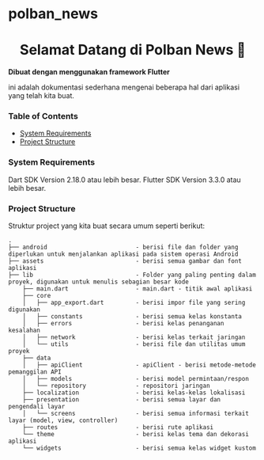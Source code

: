 
# polban_news

<div>
  <h1 align="center">Selamat Datang di Polban News 🚀 </h1>
  <strong>
    Dibuat dengan menggunakan framework Flutter
  </strong>
  <p>
    ini adalah dokumentasi sederhana mengenai beberapa hal dari aplikasi yang telah kita buat.
  </p>
</div>


### Table of Contents
- [System Requirements](#system-requirements)
- [Project Structure](#project-structure)

### System Requirements

Dart SDK Version 2.18.0 atau lebih besar.
Flutter SDK Version 3.3.0 atau lebih besar.

### Project Structure

Struktur project yang kita buat secara umum seperti berikut:

```
.
├── android                         - berisi file dan folder yang diperlukan untuk menjalankan aplikasi pada sistem operasi Android
├── assets                          - berisi semua gambar dan font aplikasi
├── lib                             - Folder yang paling penting dalam proyek, digunakan untuk menulis sebagian besar kode
    ├── main.dart                   - main.dart - titik awal aplikasi
    ├── core
    │   ├── app_export.dart         - berisi impor file yang sering digunakan
    │   ├── constants               - berisi semua kelas konstanta
    │   ├── errors                  - berisi kelas penanganan kesalahan                
    │   ├── network                 - berisi kelas terkait jaringan
    │   └── utils                   - berisi file dan utilitas umum proyek
    ├── data
    │   ├── apiClient               - apiClient - berisi metode-metode pemanggilan API
    │   ├── models                  - berisi model permintaan/respon
    │   └── repository              - repositori jaringan
    ├── localization                - berisi kelas-kelas lokalisasi
    ├── presentation                - berisi semua layar dan pengendali layar
    │   └── screens                 - berisi semua informasi terkait layar (model, view, controller)
    ├── routes                      - berisi rute aplikasi
    └── theme                       - berisi kelas tema dan dekorasi aplikasi
    └── widgets                     - berisi semua kelas widget kustom
```